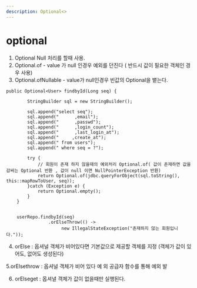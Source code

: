 ```yaml
---
description: Optional<>
---
```


# optional

1. Optional Null 처리를 할때 사용.
2. Optional.of  - value 가 null 인경우 예외를 던진다 \( 반드시 값이 필요한 객체인 경우 사용\)
3. Optional.ofNullable - value가 null인경우 빈값의 Optional을 뱉는다.

```text
public Optional<User> findbyId(Long seq) {
		
		StringBuilder sql = new StringBuilder();
		
		sql.append("select seq");
		sql.append("	  ,email");
		sql.append("	  ,passwd");
		sql.append("	  ,login_count");
		sql.append("	  ,last_login_at");
		sql.append("	 ,create_at");
		sql.append(" from users");
		sql.append(" where seq = ?");
		
		try {
			// 회원이 존재 하지 않을때의 예외처리 Optional.of( 값이 존재하면 값을 감싸는 Optional 반환 , 값이 null 이면 NullPointerException 반환)
			return Optional.of(jdbc.queryForObject(sql.toString(), this::mapRowToUser, seq));
		}catch (Exception e) {
			return Optional.empty();
		}
	}
	
	
	userRepo.findbyId(seq)
		        .orElseThrow(() -> 
                     new IllegalStateException("존재하지 않는 회원입니다."));
```

4. orElse : 옵셔널 객체가 비어있다면 기본값으로 제공할 객체를 지정 \(객체가 값이 있어도, 없어도 생성된다\)

5.orElsethrow : 옵셔널 객체가 비어 있다 예 외 공급자 함수를 통해 예외 발

6. orElseget : 옵셔녈 객체가 값이 없을때만 실행된다.

